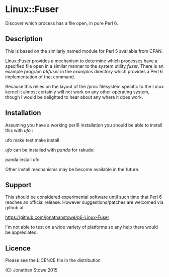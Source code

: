 # Linux::Fuser
Discover which process has a file open, in pure Perl 6.

## Description

This is based on the similarly named module for Perl 5 available from CPAN.

Linux::Fuser provides a mechanism to determine which processes have a specified
file open in a similar manner to the system utility *fuser*. There is an example
program *p6fuser* in the *examples* directory which provides a Perl 6 implementation
of that command.

Because this relies on the layout of the /proc filesystem specific to the Linux
kernel it almost certainly will not work on any other operating system, though I
would be delighted to hear about any where it does work.

## Installation

Assuming you have a working perl6 installation you should be able to install this
with *ufo* :

   ufo
   make test
   make install

*ufo* can be installed with *panda* for rakudo:

   panda install ufo

Other install mechanisms may be become available in the future.

## Support

This should be considered experimental software until such time that Perl 6 reaches
an official release.  However suggestions/patches are welcomed via github at

   https://github.com/jonathanstowe/p6-Linux-Fuser

I'm not able to test on a wide variety of platforms so any help there would be 
appreciated.

## Licence

Please see the LICENCE file in the distribution

(C) Jonathan Stowe 2015
